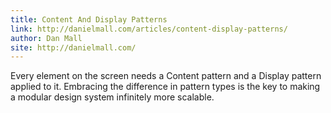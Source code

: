 ```yaml
---
title: Content And Display Patterns
link: http://danielmall.com/articles/content-display-patterns/
author: Dan Mall
site: http://danielmall.com/
---
```


Every element on the screen needs a Content pattern and a Display pattern applied to it. Embracing the difference in pattern types is the key to making a modular design system infinitely more scalable.

